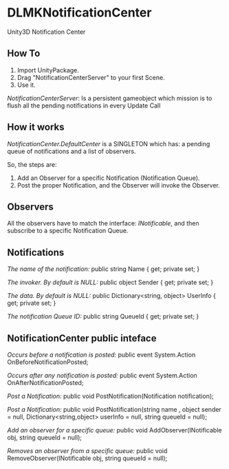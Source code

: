 # DLMKNotificationCenter
Unity3D Notification Center

## How To

1. Import UnityPackage.
2. Drag "NotificationCenterServer" to your first Scene.
3. Use it.

*NotificationCenterServer*: Is a persistent gameobject which mission is to flush all the pending notifications in every Update Call

## How it works

*NotificationCenter.DefaultCenter* is a SINGLETON which has: a pending queue of notifications and a list of observers.

So, the steps are:
1. Add an Observer for a specific Notification (Notification Queue).
2. Post the proper Notification, and the Observer will invoke the Observer.


## Observers

All the observers have to match the interface: *INotificable*, and then subscribe to a specific Notification Queue.

## Notifications

*The name of the notification:*
public string Name { get; private set; }

*The invoker. By default is NULL:*
public object Sender { get; private set; }

*The data. By default is NULL:*
public Dictionary<string, object> UserInfo { get; private set; }

*The notification Queue ID:*
public string QueueId { get; private set; }

## NotificationCenter public inteface

*Occurs before a notification is posted:*
public event System.Action<Notification> OnBeforeNotificationPosted;

*Occurs after any notification is posted:*
public event System.Action<Notification> OnAfterNotificationPosted;

*Post a Notification:*
public void PostNotification(Notification notification);

*Post a Notification:*
public void PostNotification(string name , object sender = null, Dictionary<string,object> userInfo = null, string queueId = null);

*Add an observer for a specific queue:*
public void AddObserver(INotificable obj, string queueId = null);

*Removes an observer from a specific queue:*
public void RemoveObserver(INotificable obj, string queueId = null);
 
 
 
 
 
